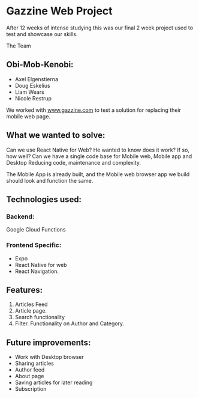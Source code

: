 # Gazzine Web Project

After 12 weeks of intense studying this was our final 2 week project used to test and showcase our skills.

The Team

## Obi-Mob-Kenobi:

- Axel Elgenstierna
- Doug Eskelius
- Liam Wears
- Nicole Restrup

We worked with www.gazzine.com to test a solution for replacing their mobile web page.

## What we wanted to solve:

Can we use React Native for Web?
He wanted to know does it work? If so, how well?
Can we have a single code base for Mobile web, Mobile app and Desktop
Reducing code, maintenance and complexity.

The Mobile App is already built, and the Mobile web browser app we build should look and function the same.

## Technologies used:

### Backend:

Google Cloud Functions

### Frontend Specific:

- Expo
- React Native for web
- React Navigation.

## Features:

1. Articles Feed
2. Article page.
3. Search functionality
4. Filter. Functionality on Author and Category.

## Future improvements:

- Work with Desktop browser
- Sharing articles
- Author feed
- About page
- Saving articles for later reading
- Subscription
